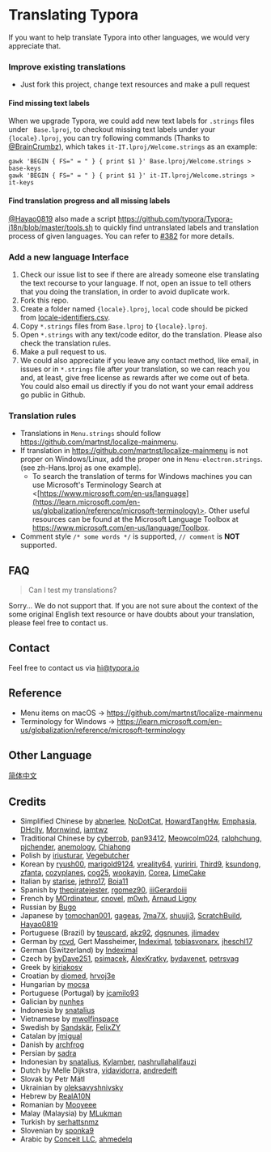 # Translating Typora

If you want to help translate Typora into other languages, we would very appreciate that.

### Improve existing translations

- Just fork this project, change text resources and make a pull request

#### Find missing text labels

When we upgrade Typora, we could add new text labels for `.strings` files under ` Base.lproj`, to checkout missing text labels under your `{locale}.lproj`, you can try following commands (Thanks to [@BrainCrumbz](https://github.com/BrainCrumbz)), which takes `it-IT.lproj/Welcome.strings` as an example:

```shell
gawk 'BEGIN { FS=" = " } { print $1 }' Base.lproj/Welcome.strings > base-keys
gawk 'BEGIN { FS=" = " } { print $1 }' it-IT.lproj/Welcome.strings > it-keys
```

#### Find translation progress and all missing labels

[@Hayao0819](https://github.com/Hayao0819) also made a script <https://github.com/typora/Typora-i18n/blob/master/tools.sh> to quickly find untranslated labels and translation process of given languages. You can refer to [#382](https://github.com/typora/Typora-i18n/issues/382) for more details.

### Add a new language Interface

1. Check our issue list to see if there are already someone else translating the text recourse to your language. If not, open an issue to tell others that you doing the translation, in order to avoid duplicate work.
2. Fork this repo.
3. Create a folder named `{locale}.lproj`, `local` code should be picked from [locale-identifiers.csv](locale-identifiers.csv).
4. Copy `*.strings` files from `Base.lproj` to `{locale}.lproj`.
5. Open `*.strings` with any text/code editor, do the translation. Please also check the translation rules.
6. Make a pull request to us.
7. We could also appreciate if you leave any contact method, like email, in issues or in `*.strings` file after your translation, so we can reach you and, at least, give free license as rewards after we come out of beta. You could also email us directly if you do not want your email address go public in Github.

### Translation rules

- Translations in `Menu.strings` should follow <https://github.com/martnst/localize-mainmenu>.
- If translation in <https://github.com/martnst/localize-mainmenu> is not proper on Windows/Linux, add the proper one in `Menu-electron.strings`. (see zh-Hans.lproj as one example).
  - To search the translation of terms for Windows machines you can use Microsoft's Terminology Search at <[https://www.microsoft.com/en-us/language](https://learn.microsoft.com/en-us/globalization/reference/microsoft-terminology)>. Other useful resources can be found at the Microsoft Language Toolbox at <https://www.microsoft.com/en-us/language/Toolbox>.
- Comment style `/* some words */` is supported, `// comment` is **NOT** supported.

## FAQ

> Can I test my translations?

Sorry… We do not support that. If you are not sure about the context of the some original English text resource or have doubts about your translation, please feel free to contact us.

## Contact

Feel free to contact us via <hi@typora.io>

## Reference

- Menu items on macOS → https://github.com/martnst/localize-mainmenu
- Terminology for Windows → https://learn.microsoft.com/en-us/globalization/reference/microsoft-terminology

## Other Language
[简体中文](Readme-zh.md)

## Credits

- Simplified Chinese by [abnerlee](https://github.com/abnerlee), [NoDotCat](https://github.com/NoDotCat), [HowardTangHw](https://github.com/HowardTangHw),  [Emphasia](https://github.com/Emphasia), [DHclly](https://github.com/DHclly), [Mornwind](https://github.com/Mornwind), [iamtwz](https://github.com/iamtwz)
- Traditional Chinese by [cyberrob](https://github.com/cyberrob), [pan93412](https://github.com/pan93412), [Meowcolm024](https://github.com/Meowcolm024), [ralphchung](https://github.com/ralphchung), [pjchender](https://github.com/pjchender), [anemology](https://github.com/anemology), [Chiahong](https://github.com/ChiahongHong/)
- Polish by  [iriusturar](https://github.com/iriusturar), [Vegebutcher](https://github.com/Vegebutcher)
- Korean by  [ryush00](https://github.com/ryush00),  [marigold9124](https://github.com/marigold9124), [vreality64](https://github.com/vreality64), [yuririri](https://github.com/yuririri), [Third9](https://github.com/Third9), [ksundong](https://github.com/ksundong), [zfanta](https://github.com/zfanta), [cozyplanes](https://github.com/cozyplanes), [cog25](https://github.com/cog25), [wookayin](https://github.com/wookayin), [Corea](https://github.com/Corea), [LimeCake](https://github.com/LimeCake)
- Italian by  [starise](https://github.com/starise), [jethro17](https://github.com/jethro17), [Boia11](https://github.com/Boia11)
- Spanish by  [thepiratejester](https://github.com/thepiratejester), [rgomez90](https://github.com/rgomez90), [iiiGerardoiii](https://github.com/iiiGerardoiii)
- French by [MOrdinateur](https://github.com/MOrdinateur), [cnovel](https://github.com/cnovel), [m0wh](https://github.com/m0wh), [Arnaud Ligny](https://github.com/ArnaudLigny)
- Russian by [Bugo](https://github.com/dragomano)
- Japanese by [tomochan001](https://github.com/tomochan001), [gageas](https://github.com/gageas), [7ma7X](https://github.com/7ma7X), [shuuji3](https://github.com/shuuji3), [ScratchBuild](https://github.com/ScratchBuild), [Hayao0819](https://github.com/Hayao0819)
- Portuguese (Brazil) by [teuscard](https://github.com/teuscard), [akz92](https://github.com/akz92), [dgsnunes](https://github.com/dgsnunes), [jlimadev](https://github.com/jlimadev)
- German by [rcvd](https://github.com/rcvd), Gert Massheimer, [Indeximal](https://github.com/Indeximal), [tobiasvonarx](https://github.com/tobiasvonarx), [jheschl17](https://github.com/Jheschl17/)
- German (Switzerland) by [Indeximal](https://github.com/Indeximal)
- Czech by [byDave251](https://github.com/byDave251), [psimacek](https://github.com/psimacek), [AlexKratky](https://github.com/AlexKratky), [bydavenet](https://github.com/bydavenet), [petrsvag](https://github.com/petrsvag)
- Greek by [kiriakosv](https://github.com/kiriakosv)
- Croatian by [diomed](https://github.com/diomed), [hrvoj3e](https://github.com/hrvoj3e)
- Hungarian by [mocsa](https://github.com/mocsa)
- Portuguese (Portugal) by [jcamilo93](https://github.com/jcamilo93)
- Galician by [nunhes](https://github.com/nunhes)
- Indonesia by [snatalius](https://github.com/snatalius)
- Vietnamese by [mwolfinspace](https://github.com/mwolfinspace)
- Swedish by [Sandskär](https://github.com/passar), [FelixZY](https://github.com/FelixZY)
- Catalan by [jmigual](https://github.com/jmigual)
- Danish by [archfrog](https://github.com/archfrog)
- Persian by [sadra](https://github.com/sadra)
- Indonesian by [snatalius](https://github.com/snatalius), [Kylamber](https://github.com/Kylamber), [nashrullahalifauzi](https://github.com/nashrullahalifauzi)
- Dutch by Melle Dijkstra, [vidavidorra](https://github.com/vidavidorra), [andredelft](https://github.com/andredelft)
- Slovak by Petr Mátl
- Ukrainian by [oleksavyshnivsky](https://github.com/oleksavyshnivsky)
- Hebrew by [RealA10N](https://github.com/RealA10N)
- Romanian by [Mooyeee](https://github.com/Mooyeee)
- Malay (Malaysia) by [MLukman](https://github.com/MLukman)
- Turkish by [serhattsnmz](https://github.com/serhattsnmz)
- Slovenian by [sponka9](https://github.com/sponka9/)
- Arabic by [Conceit LLC](https://github.com/hiconceit/), [ahmedelq](https://github.com/ahmedelq/)
